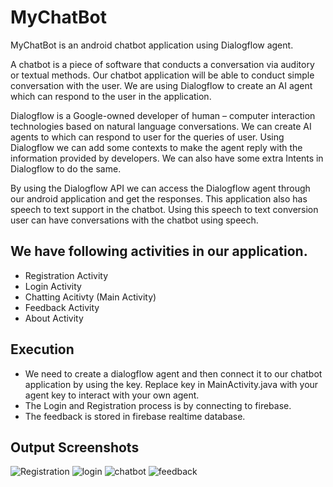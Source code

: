 # MyChatBot 

MyChatBot is an android chatbot application using Dialogflow agent.

A chatbot is a piece of software that conducts a conversation via auditory or textual methods. Our chatbot application will be able to conduct simple conversation with the user. We are using Dialogflow to create an AI agent which can respond to the user in the application.

Dialogflow is a Google-owned developer of human – computer interaction technologies based on natural language conversations. We can create AI agents to which can respond to user for the queries of user. Using Dialogflow we can add some contexts to make the agent reply with the information provided by developers. We can also have some extra Intents in Dialogflow to do the same.

By using the Dialogflow API we can access the Dialogflow agent through our android application and get the responses. This application also has speech to text support in the chatbot. Using this speech to text conversion user can have conversations with the chatbot using speech.

## We have following activities in our application.

  - Registration Activity
  - Login Activity
  - Chatting Acitivty (Main Activity)
  - Feedback Activity
  - About Activity


## Execution

- We need to create a dialogflow agent and then connect it to our chatbot application by using the key. Replace key in MainActivity.java with your agent key to interact with your own agent.
- The Login and Registration process is by connecting to firebase.
- The feedback is stored in firebase realtime database.

## Output Screenshots

![Registration](https://github.com/akashjain04/MyChatBot/blob/master/Output%20Screenshots/registration.png?raw=true "Registration")
![login](https://github.com/akashjain04/MyChatBot/blob/master/Output%20Screenshots/Login.png?raw=true)
![chatbot](https://github.com/akashjain04/MyChatBot/blob/master/Output%20Screenshots/Chatbot.png?raw=true)
![feedback](https://github.com/akashjain04/MyChatBot/blob/master/Output%20Screenshots/feedback.png?raw=true)




